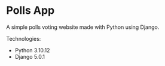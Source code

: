 # Polls App

A simple polls voting website made with Python using Django.

Technologies:
- Python 3.10.12
- Django 5.0.1
